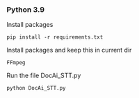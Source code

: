 ### Python 3.9


Install packages
```shell
pip install -r requirements.txt
```

Install packages and keep this in current dir
```shell
FFmpeg 
```


Run the file DocAi_STT.py
```shell
python DocAi_STT.py
```


